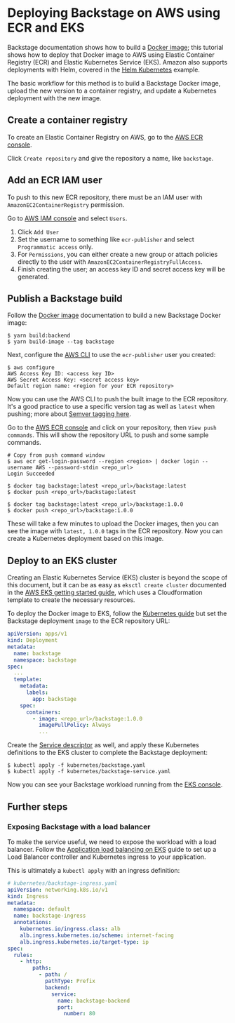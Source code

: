# Deploying Backstage on AWS using ECR and EKS

Backstage documentation shows how to build a [Docker image](https://backstage.io/docs/deployment/docker); this
tutorial shows how to deploy that Docker image to AWS using Elastic Container
Registry (ECR) and Elastic Kubernetes Service (EKS). Amazon also supports
deployments with Helm, covered in the [Helm Kubernetes](../../kubernetes/basic_kubernetes_example_with_helm) example.

The basic workflow for this method is to build a Backstage Docker image, upload
the new version to a container registry, and update a Kubernetes deployment with
the new image.

## Create a container registry

To create an Elastic Container Registry on AWS, go to the [AWS ECR console](https://console.aws.amazon.com/ecr/repositories).

Click `Create repository` and give the repository a name, like `backstage`.

## Add an ECR IAM user

To push to this new ECR repository, there must be an IAM user with
`AmazonEC2ContainerRegistry` permission.

Go to [AWS IAM console](https://console.aws.amazon.com/iam/home) and select
`Users`.

1. Click `Add User`
2. Set the username to something like `ecr-publisher` and select `Programmatic access` only.
3. For `Permissions`, you can either create a new group or attach policies
   directly to the user with `AmazonEC2ContainerRegistryFullAccess`.
4. Finish creating the user; an access key ID and secret access key will be
   generated.

## Publish a Backstage build

Follow the [Docker image](https://backstage.io/docs/deployment/docker)
documentation to build a new Backstage Docker image:

```shell
$ yarn build:backend
$ yarn build-image --tag backstage
```

Next, configure the [AWS CLI](https://aws.amazon.com/cli/) to use the
`ecr-publisher` user you created:

```shell
$ aws configure
AWS Access Key ID: <access key ID>
AWS Secret Access Key: <secret access key>
Default region name: <region for your ECR repository>
```

Now you can use the AWS CLI to push the built image to the ECR repository. It's
a good practice to use a specific version tag as well as `latest` when pushing;
more about [Semver tagging here](https://medium.com/@mccode/using-semantic-versioning-for-docker-image-tags-dfde8be06699).

Go to the [AWS ECR console](https://console.aws.amazon.com/ecr/repositories) and
click on your repository, then `View push commands`. This will show the
repository URL to push and some sample commands.

```shell
# Copy from push command window
$ aws ecr get-login-password --region <region> | docker login --username AWS --password-stdin <repo_url>
Login Succeeded

$ docker tag backstage:latest <repo_url>/backstage:latest
$ docker push <repo_url>/backstage:latest

$ docker tag backstage:latest <repo_url>/backstage:1.0.0
$ docker push <repo_url>/backstage:1.0.0
```

These will take a few minutes to upload the Docker images, then you can see
the image with `latest, 1.0.0` tags in the ECR repository. Now you can create a
Kubernetes deployment based on this image.

## Deploy to an EKS cluster

Creating an Elastic Kubernetes Service (EKS) cluster is beyond the scope of this
document, but it can be as easy as `eksctl create cluster` documented in the
[AWS EKS getting started guide](https://docs.aws.amazon.com/eks/latest/userguide/getting-started-eksctl.html),
which uses a Cloudformation template to create the necessary resources.

To deploy the Docker image to EKS, follow the [Kubernetes guide](https://backstage.io/docs/deployment/k8s#creating-the-backstage-instance)
but set the Backstage deployment `image` to the ECR repository URL:

```yaml
apiVersion: apps/v1
kind: Deployment
metadata:
  name: backstage
  namespace: backstage
spec:
  ...
  template:
    metadata:
      labels:
        app: backstage
    spec:
      containers:
        - image: <repo_url>/backstage:1.0.0
          imagePullPolicy: Always
          ...
```

Create the [Service descriptor](https://backstage.io/docs/deployment/k8s#creating-a-backstage-service)
as well, and apply these Kubernetes definitions to the EKS cluster to complete
the Backstage deployment:

```shell
$ kubectl apply -f kubernetes/backstage.yaml
$ kubectl apply -f kubernetes/backstage-service.yaml
```

Now you can see your Backstage workload running from the [EKS console](https://console.aws.amazon.com/eks/home).

## Further steps

### Exposing Backstage with a load balancer

To make the service useful, we need to expose the workload with a load balancer.
Follow the [Application load balancing on EKS](https://docs.aws.amazon.com/eks/latest/userguide/alb-ingress.html) guide to
set up a Load Balancer controller and Kubernetes ingress to your application.

This is ultimately a `kubectl apply` with an ingress definition:

```yaml
# kubernetes/backstage-ingress.yaml
apiVersion: networking.k8s.io/v1
kind: Ingress
metadata:
  namespace: default
  name: backstage-ingress
  annotations:
    kubernetes.io/ingress.class: alb
    alb.ingress.kubernetes.io/scheme: internet-facing
    alb.ingress.kubernetes.io/target-type: ip
spec:
  rules:
    - http:
        paths:
          - path: /
            pathType: Prefix
            backend:
              service:
                name: backstage-backend
                port:
                  number: 80
```
